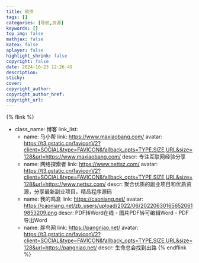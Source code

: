 ```yaml
---
title: 软件
tags: []
categories: [导航,资源]
keywords: []
top_img: false
mathjax: false
katex: false
aplayer: false
highlight_shrink: false
copyright: false
date: 2024-10-23 12:26:49
description:
sticky:
cover:
copyright_author:
copyright_author_href:
copyright_url:
---
```



{% flink %}
- class_name:  博客
  link_list:
    - name: 马小帮
      link: https://www.maxiaobang.com/
      avatar: https://t3.gstatic.cn/faviconV2?client=SOCIAL&type=FAVICON&fallback_opts=TYPE,SIZE,URL&size=128&url=https://www.maxiaobang.com/
      descr: 专注互联网经验分享
    - name: 网络探索者
      link: https://www.nettsz.com/
      avatar: https://t3.gstatic.cn/faviconV2?client=SOCIAL&type=FAVICON&fallback_opts=TYPE,SIZE,URL&size=128&url=https://www.nettsz.com/
      descr: 聚合优质的副业项目和优质资源，分享最新副业项目，精品程序源码
    - name: 我的鸡盒
      link: https://caoniang.net/
      avatar: https://caoniang.net/zb_users/upload/2022/06/202206301656520619853209.png
      descr: PDF转Word在线 - 图片PDF转可编辑Word - PDF导出Word
    - name: 胖鸟网
      link: https://pangniao.net/
      avatar: https://t3.gstatic.cn/faviconV2?client=SOCIAL&type=FAVICON&fallback_opts=TYPE,SIZE,URL&size=128&url=https://pangniao.net/
      descr: 生命总会找到出路
{% endflink %}